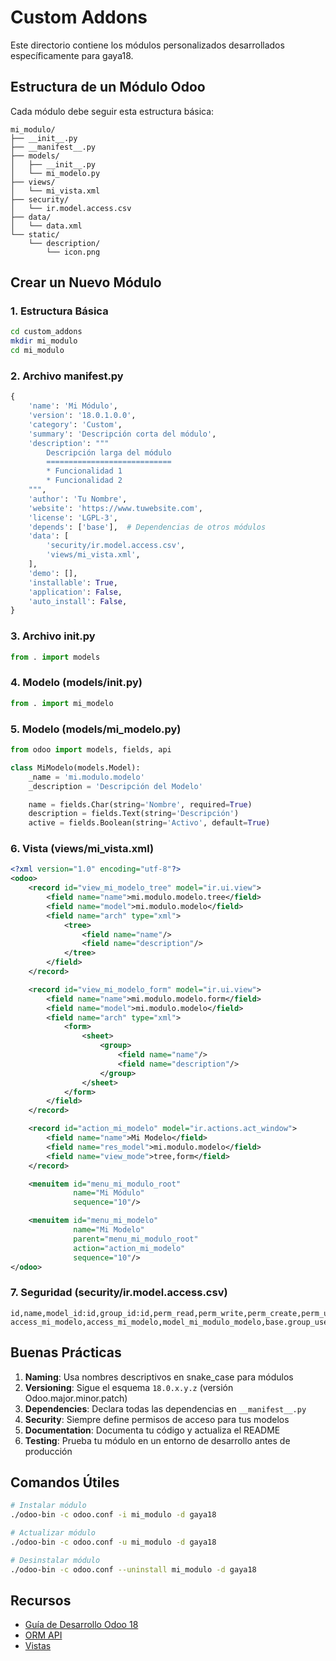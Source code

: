 # Custom Addons

Este directorio contiene los módulos personalizados desarrollados específicamente para gaya18.

## Estructura de un Módulo Odoo

Cada módulo debe seguir esta estructura básica:

```
mi_modulo/
├── __init__.py
├── __manifest__.py
├── models/
│   ├── __init__.py
│   └── mi_modelo.py
├── views/
│   └── mi_vista.xml
├── security/
│   └── ir.model.access.csv
├── data/
│   └── data.xml
└── static/
    └── description/
        └── icon.png
```

## Crear un Nuevo Módulo

### 1. Estructura Básica

```bash
cd custom_addons
mkdir mi_modulo
cd mi_modulo
```

### 2. Archivo __manifest__.py

```python
{
    'name': 'Mi Módulo',
    'version': '18.0.1.0.0',
    'category': 'Custom',
    'summary': 'Descripción corta del módulo',
    'description': """
        Descripción larga del módulo
        ============================
        * Funcionalidad 1
        * Funcionalidad 2
    """,
    'author': 'Tu Nombre',
    'website': 'https://www.tuwebsite.com',
    'license': 'LGPL-3',
    'depends': ['base'],  # Dependencias de otros módulos
    'data': [
        'security/ir.model.access.csv',
        'views/mi_vista.xml',
    ],
    'demo': [],
    'installable': True,
    'application': False,
    'auto_install': False,
}
```

### 3. Archivo __init__.py

```python
from . import models
```

### 4. Modelo (models/__init__.py)

```python
from . import mi_modelo
```

### 5. Modelo (models/mi_modelo.py)

```python
from odoo import models, fields, api

class MiModelo(models.Model):
    _name = 'mi.modulo.modelo'
    _description = 'Descripción del Modelo'

    name = fields.Char(string='Nombre', required=True)
    description = fields.Text(string='Descripción')
    active = fields.Boolean(string='Activo', default=True)
```

### 6. Vista (views/mi_vista.xml)

```xml
<?xml version="1.0" encoding="utf-8"?>
<odoo>
    <record id="view_mi_modelo_tree" model="ir.ui.view">
        <field name="name">mi.modulo.modelo.tree</field>
        <field name="model">mi.modulo.modelo</field>
        <field name="arch" type="xml">
            <tree>
                <field name="name"/>
                <field name="description"/>
            </tree>
        </field>
    </record>

    <record id="view_mi_modelo_form" model="ir.ui.view">
        <field name="name">mi.modulo.modelo.form</field>
        <field name="model">mi.modulo.modelo</field>
        <field name="arch" type="xml">
            <form>
                <sheet>
                    <group>
                        <field name="name"/>
                        <field name="description"/>
                    </group>
                </sheet>
            </form>
        </field>
    </record>

    <record id="action_mi_modelo" model="ir.actions.act_window">
        <field name="name">Mi Modelo</field>
        <field name="res_model">mi.modulo.modelo</field>
        <field name="view_mode">tree,form</field>
    </record>

    <menuitem id="menu_mi_modulo_root"
              name="Mi Módulo"
              sequence="10"/>

    <menuitem id="menu_mi_modelo"
              name="Mi Modelo"
              parent="menu_mi_modulo_root"
              action="action_mi_modelo"
              sequence="10"/>
</odoo>
```

### 7. Seguridad (security/ir.model.access.csv)

```csv
id,name,model_id:id,group_id:id,perm_read,perm_write,perm_create,perm_unlink
access_mi_modelo,access_mi_modelo,model_mi_modulo_modelo,base.group_user,1,1,1,1
```

## Buenas Prácticas

1. **Naming**: Usa nombres descriptivos en snake_case para módulos
2. **Versioning**: Sigue el esquema `18.0.x.y.z` (versión Odoo.major.minor.patch)
3. **Dependencies**: Declara todas las dependencias en `__manifest__.py`
4. **Security**: Siempre define permisos de acceso para tus modelos
5. **Documentation**: Documenta tu código y actualiza el README
6. **Testing**: Prueba tu módulo en un entorno de desarrollo antes de producción

## Comandos Útiles

```bash
# Instalar módulo
./odoo-bin -c odoo.conf -i mi_modulo -d gaya18

# Actualizar módulo
./odoo-bin -c odoo.conf -u mi_modulo -d gaya18

# Desinstalar módulo
./odoo-bin -c odoo.conf --uninstall mi_modulo -d gaya18
```

## Recursos

- [Guía de Desarrollo Odoo 18](https://www.odoo.com/documentation/18.0/developer.html)
- [ORM API](https://www.odoo.com/documentation/18.0/developer/reference/backend/orm.html)
- [Vistas](https://www.odoo.com/documentation/18.0/developer/reference/backend/views.html)
